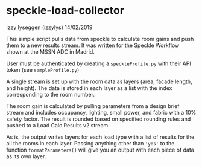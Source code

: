 # speckle-load-collector

izzy lyseggen (izzylys)
14/02/2019

This simple script pulls data from speckle to calculate room gains and push them to a new results stream. It was written for the Speckle Workflow shown at the MSSN ADC in Madrid.

User must be authenticated by creating a `speckleProfile.py` with their API token (see `sampleProfile.py`)

A single stream is set up with the room data as layers (area, facade length, and height). The data is stored in each layer as a list with the index corresponding to the room number.

The room gain is calculated by pulling parameters from a design brief stream and includes occupancy, lighting, small power, and fabric with a 10% safety factor. The result is rounded based on specified rounding rules and pushed to a Load Calc Results v2 stream.

As is, the output writes layers for each load type with a list of results for the all the rooms in each layer. Passing anything other than `'yes'` to the function `formatParameters()` will give you an output with each piece of data as its own layer.
